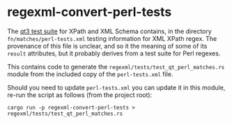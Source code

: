 # regexml-convert-perl-tests

The [qt3 test suite](https://github.com/w3c/qt3tests) for XPath and XML Schema
contains, in the directory `fn/matches/perl-tests.xml` testing information for
XML XPath regex. The provenance of this file is unclear, and so it the meaning
of some of its `result` attributes, but it probably derives from a test suite
for Perl regexes.

This contains code to generate the `regexml/tests/test_qt_perl_matches.rs` module
from the included copy of the `perl-tests.xml` file.

Should you need to update `perl-tests.xml` you can update it in this module,
re-run the script as follows (from the project root):

```
cargo run -p regexml-convert-perl-tests > regexml/tests/test_qt_perl_matches.rs
```
